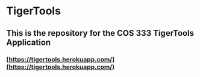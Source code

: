 # TigerTools
## This is the repository for the COS 333 TigerTools Application
### [https://tigertools.herokuapp.com/](https://tigertools.herokuapp.com/)

